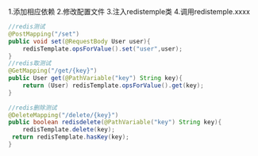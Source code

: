 1.添加相应依赖
2.修改配置文件
3.注入redistemple类
4.调用redistemple.xxxx


```java
//redis测试  
@PostMapping("/set")  
public void set(@RequestBody User user){  
    redisTemplate.opsForValue().set("user",user);  
}  
//redis取测试  
@GetMapping("/get/{key}")  
public User get(@PathVariable("key") String key){  
    return (User) redisTemplate.opsForValue().get(key);  
}  
  
//redis删除测试  
@DeleteMapping("/delete/{key}")  
public boolean redisdelete(@PathVariable("key") String key){  
    redisTemplate.delete(key);  
 return redisTemplate.hasKey(key);  
}
```
<!--stackedit_data:
eyJoaXN0b3J5IjpbMTk0MDc2NTI2NiwtMTMzODk0NDAyNl19
-->